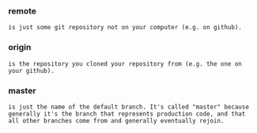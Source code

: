 ### remote
	is just some git repository not on your computer (e.g. on github).

### origin
	is the repository you cloned your repository from (e.g. the one on your github).

### master
 	is just the name of the default branch. It's called "master" because generally it's the branch that represents production code, and that all other branches come from and generally eventually rejoin.
